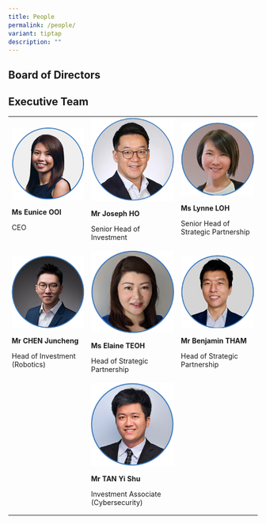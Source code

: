 ```yaml
---
title: People
permalink: /people/
variant: tiptap
description: ""
---
```

<h2>Board of Directors</h2><h2></h2><p></p><p></p><p></p><p></p><h2>Executive Team</h2><table><tbody><tr><td rowspan="1" colspan="1"><div class="isomer-image-wrapper"><img style="width: 100%" height="auto" width="100%" alt="" src="/images/Executive Team/Eunice_Ooi.png"></div><p><strong>Ms Eunice OOI</strong></p><p>CEO</p></td><td rowspan="1" colspan="1"><div class="isomer-image-wrapper"><img style="width: 100%" height="auto" width="100%" alt="" src="/images/Executive Team/Joseph_Ho_.png"></div><p><strong>Mr Joseph HO</strong></p><p>Senior Head of Investment</p></td><td rowspan="1" colspan="1"><div class="isomer-image-wrapper"><img style="width: 100%" height="auto" width="100%" alt="" src="/images/Executive Team/Lynne_LOH.png"></div><p><strong>Ms Lynne LOH</strong></p><p>Senior Head of Strategic Partnership</p></td></tr><tr><td rowspan="1" colspan="1"><div class="isomer-image-wrapper"><img style="width: 100%" height="auto" width="100%" alt="" src="/images/Executive Team/Chen_Juncheng.png"></div><p><strong>Mr CHEN Juncheng</strong></p><p>Head of Investment (Robotics)</p></td><td rowspan="1" colspan="1"><div class="isomer-image-wrapper"><img style="width: 100%" height="auto" width="100%" alt="" src="/images/Executive Team/Elaine_Teoh.png"></div><p><strong>Ms Elaine TEOH</strong></p><p>Head of Strategic Partnership</p></td><td rowspan="1" colspan="1"><div class="isomer-image-wrapper"><img style="width: 100%" height="auto" width="100%" alt="" src="/images/Executive Team/Benjamin_Tham.png"></div><p><strong>Mr Benjamin THAM</strong></p><p>Head of Strategic Partnership</p></td></tr><tr><td rowspan="1" colspan="1"><p></p></td><td rowspan="1" colspan="1"><div class="isomer-image-wrapper"><img style="width: 100%" height="auto" width="100%" alt="" src="/images/Executive Team/Yishu.png"></div><p><strong>Mr TAN Yi Shu</strong></p><p>Investment Associate (Cybersecurity)</p></td><td rowspan="1" colspan="1"><p></p></td></tr></tbody></table><p></p>